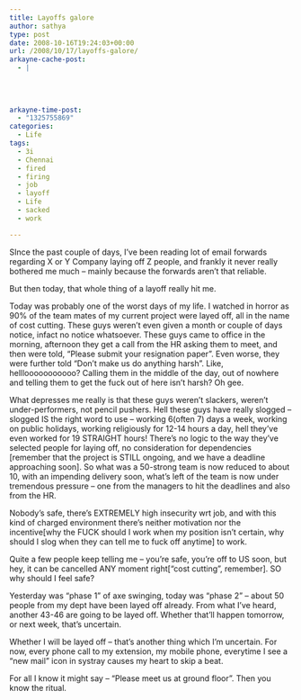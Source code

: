 ```yaml
---
title: Layoffs galore
author: sathya
type: post
date: 2008-10-16T19:24:03+00:00
url: /2008/10/17/layoffs-galore/
arkayne-cache-post:
  - |
    
    
    
    
arkayne-time-post:
  - "1325755869"
categories:
  - Life
tags:
  - 3i
  - Chennai
  - fired
  - firing
  - job
  - layoff
  - Life
  - sacked
  - work

---
```

SInce the past couple of days, I’ve been reading lot of email forwards regarding X or Y Company laying off Z people, and frankly it never really bothered me much – mainly because the forwards aren’t that reliable. 

But then today, that whole thing of a layoff really hit me.

<!--more--></p> </p> 

Today was probably one of the worst days of my life. I watched in horror as 90% of the team mates of my current project were layed off, all in the name of cost cutting. These guys weren’t even given a month or couple of days notice, infact no notice whatsoever. These guys came to office in the morning, afternoon they get a call from the HR asking them to meet, and then were told, “Please submit your resignation paper”. Even worse, they were further told “Don’t make us do anything harsh”. Like, helllooooooooooo? Calling them in the middle of the day, out of nowhere and telling them to get the fuck out of here isn’t harsh? Oh gee.

What depresses me really is that these guys weren’t slackers, weren’t under-performers, not pencil pushers. Hell these guys have really slogged – slogged IS the right word to use – working 6(often 7) days a week, working on public holidays, working religiously for 12-14 hours a day, hell they’ve even worked for 19 STRAIGHT hours! There’s no logic to the way they’ve selected people for laying off, no consideration for dependencies [remember that the project is STILL ongoing, and we have a deadline approaching soon]. So what was a 50-strong team is now reduced to about 10, with an impending delivery soon, what’s left of the team is now under tremendous pressure – one from the managers to hit the deadlines and also from the HR.

Nobody’s safe, there’s EXTREMELY high insecurity wrt job, and with this kind of charged environment there’s neither motivation nor the incentive[why the FUCK should I work when my position isn’t certain, why should I slog when they can tell me to fuck off anytime] to work.

Quite a few people keep telling me – you’re safe, you’re off to US soon, but hey, it can be cancelled ANY moment right[“cost cutting”, remember]. SO why should I feel safe?

Yesterday was “phase 1” of axe swinging, today was “phase 2” – about 50 people from my dept have been layed off already. From what I’ve heard, another 43-46 are going to be layed off. Whether that’ll happen tomorrow, or next week, that’s uncertain.

Whether I will be layed off – that’s another thing which I’m uncertain. For now, every phone call to my extension, my mobile phone, everytime I see a “new mail” icon in systray causes my heart to skip a beat.

For all I know it might say &#8211; “Please meet us at ground floor”. Then you know the ritual.
